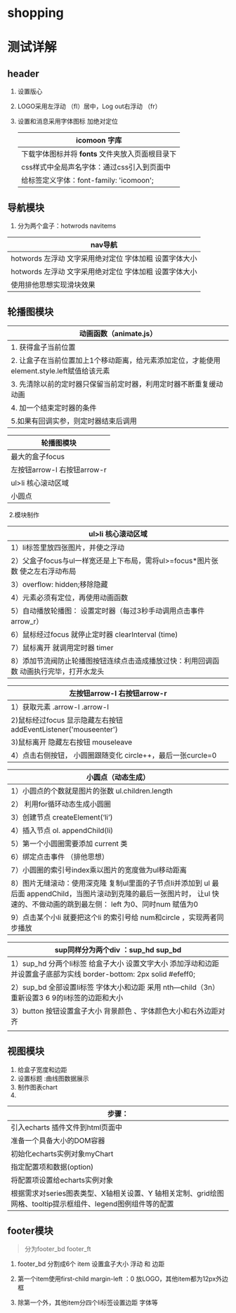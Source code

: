 # shopping
# 测试详解

## header

1. 设置版心

2. LOGO采用左浮动 （fl）居中，Log out右浮动 （fr）

3. 设置和消息采用字体图标 加绝对定位

   | **icomoon** **字库**                              |
   | ------------------------------------------------- |
   | 下载字体图标并将 **fonts** 文件夹放入页面根目录下 |
   | css样式中全局声名字体：通过css引入到页面中        |
   | 给标签定义字体：font-family: 'icomoon';           |



## 导航模块

1. 分为两个盒子：hotwrods   navitems 

| nav导航                                                     |
| ----------------------------------------------------------- |
| hotwords 左浮动      文字采用绝对定位 字体加粗 设置字体大小 |
| hotwords 左浮动      文字采用绝对定位 字体加粗 设置字体大小 |
| 使用排他思想实现滑块效果                                    |





## 轮播图模块

| 动画函数（animate.js）                                       |
| ------------------------------------------------------------ |
| 1. 获得盒子当前位置                                          |
| 2. 让盒子在当前位置加上1个移动距离，给元素添加定位，才能使用element.style.left赋值给该元素 |
| 3. 先清除以前的定时器只保留当前定时器，利用定时器不断重复缓动动画 |
| 4. 加一个结束定时器的条件                                    |
| 5.如果有回调实参，则定时器结束后调用                         |



| 轮播图模块                  |
| --------------------------- |
| 最大的盒子focus             |
| 左按钮arrow-l 右按钮arrow-r |
| ul>li 核心滚动区域          |
| 小圆点                      |

​	2.模块制作

| ul>li 核心滚动区域                                           |
| ------------------------------------------------------------ |
| 1）li标签里放四张图片，并使之浮动                            |
| 2）父盒子focus与ul一样宽还是上下布局，需将ul>=focus*图片张数 使之左右浮动布局 |
| 3）overflow: hidden;移除隐藏                                 |
| 4）元素必须有定位，再使用动画函数                            |
| 5）自动播放轮播图： 设置定时器（每过3秒手动调用点击事件arrow_r） |
| 6）鼠标经过focus 就停止定时器 clearInterval (time)           |
| 7）鼠标离开 就调用定时器 timer                               |
| 8）添加节流阀防止轮播图按钮连续点击造成播放过快：利用回调函数 动画执行完毕，打开水龙头 |

| 左按钮arrow-l 右按钮arrow-r                                  |
| ------------------------------------------------------------ |
| 1）获取元素 .arrow-l   .arrow-l                              |
| 2)鼠标经过focus 显示隐藏左右按钮addEventListener('mouseenter') |
| 3)鼠标离开 隐藏左右按钮   mouseleave                         |
| 4）点击右侧按钮， 小圆圈跟随变化 circle++，最后一张curcle=0  |

| 小圆点（动态生成）                                           |
| ------------------------------------------------------------ |
| 1）小圆点的个数就是图片的张数 ul.children.length             |
| 2） 利用for循环动态生成小圆圈                                |
| 3）创建节点 createElement(‘li’)                              |
| 4）插入节点 ol. appendChild(li)                              |
| 5）第一个小圆圈需要添加 current 类                           |
| 6）绑定点击事件 （排他思想）                                 |
| 7）小圆圈的索引号index乘以图片的宽度做为ul移动距离           |
| 8）图片无缝滚动：使用深克隆 复制ul里面的子节点li并添加到 ul 最后面  appendChild，当图片滚动到克隆的最后一张图片时， 让ul 快速的、不做动画的跳到最左侧： left 为0、同时num 赋值为0 |
| 9）点击某个小li 就要把这个li 的索引号给 num和circle ，实现两者同步播放 |





| sup同样分为两个div ：sup_hd   sup_bd                         |
| ------------------------------------------------------------ |
| 1）sup_hd 分两个li标签 给盒子大小 设置文字大小  添加浮动和边距 并设置盒子底部为实线 border-bottom: 2px solid #efeff0; |
| 2）sup_bd 全部设置li标签  字体大小和边距   采用 nth—child（3n）重新设置3 6 9的li标签的边距和大小 |
| 3）button 按钮设置盒子大小 背景颜色 、字体颜色大小和右外边距对齐 |
|                                                              |



## 视图模块

1. 给盒子宽度和边距
2. 设置标题 :曲线图数据展示
3. 制作图表chart
4. 

| 步骤：                                                       |
| ------------------------------------------------------------ |
| 引入echarts 插件文件到html页面中                             |
| 准备一个具备大小的DOM容器                                    |
| 初始化echarts实例对象myChart                                 |
| 指定配置项和数据(option)                                     |
| 将配置项设置给echarts实例对象                                |
| 根据需求对series图表类型、X轴相关设置、Y 轴相关定制、grid绘图网格、tooltip提示框组件、legend图例组件等的配置 |





## footer模块

> 分为footer_bd   footer_ft

1. footer_bd   分割成6个 item 设置盒子大小	浮动  和 边距 

2. 第一个item使用first-child margin-left ：0 放LOGO，其他item都为12px外边框

3. 除第一个外，其他item分四个li标签设置边距 字体等

   
